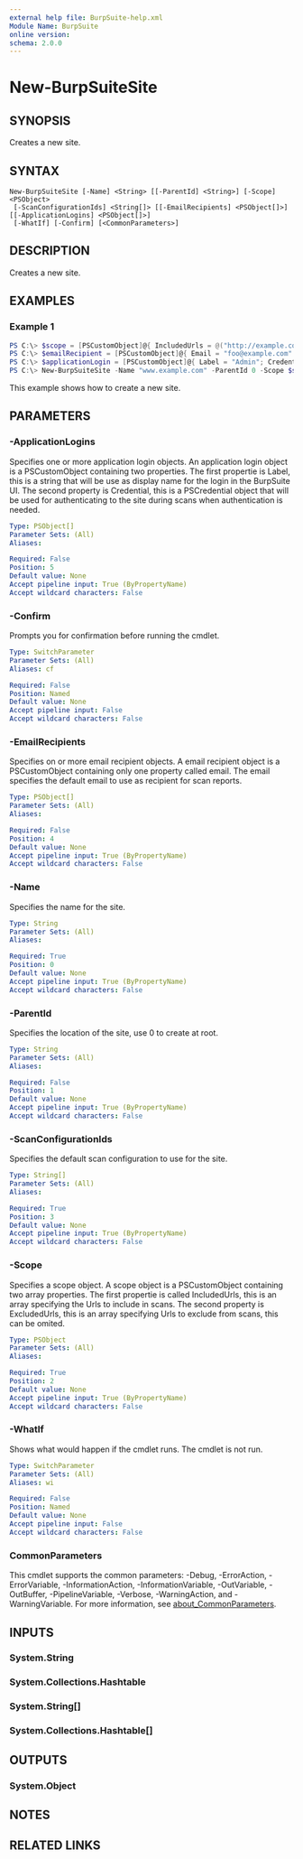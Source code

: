 ```yaml
---
external help file: BurpSuite-help.xml
Module Name: BurpSuite
online version:
schema: 2.0.0
---
```


# New-BurpSuiteSite

## SYNOPSIS
Creates a new site.

## SYNTAX

```
New-BurpSuiteSite [-Name] <String> [[-ParentId] <String>] [-Scope] <PSObject>
 [-ScanConfigurationIds] <String[]> [[-EmailRecipients] <PSObject[]>] [[-ApplicationLogins] <PSObject[]>]
 [-WhatIf] [-Confirm] [<CommonParameters>]
```

## DESCRIPTION
Creates a new site.

## EXAMPLES

### Example 1
```powershell
PS C:\> $scope = [PSCustomObject]@{ IncludedUrls = @("http://example.com"); ExcludedUrls = @() }
PS C:\> $emailRecipient = [PSCustomObject]@{ Email = "foo@example.com" }
PS C:\> $applicationLogin = [PSCustomObject]@{ Label = "Admin"; Credential = (New-Object System.Management.Automation.PSCredential ("admin", $(ConvertTo-SecureString "ChangeMe" -AsPlainText -Force))) }
PS C:\> New-BurpSuiteSite -Name "www.example.com" -ParentId 0 -Scope $scope -ScanConfigurationIds '1232asdf23234f' -EmailRecipients $emailRecipient -ApplicationLogins $applicationLogin
```

This example shows how to create a new site.

## PARAMETERS

### -ApplicationLogins
Specifies one or more application login objects. An application login object is a PSCustomObject containing two properties. The first propertie is Label, this is a string that will be use as display name for the login in the BurpSuite UI. The second property is Credential, this is a PSCredential object that will be used for authenticating to the site during scans when authentication is needed.

```yaml
Type: PSObject[]
Parameter Sets: (All)
Aliases:

Required: False
Position: 5
Default value: None
Accept pipeline input: True (ByPropertyName)
Accept wildcard characters: False
```

### -Confirm
Prompts you for confirmation before running the cmdlet.

```yaml
Type: SwitchParameter
Parameter Sets: (All)
Aliases: cf

Required: False
Position: Named
Default value: None
Accept pipeline input: False
Accept wildcard characters: False
```

### -EmailRecipients
Specifies on or more email recipient objects. A email recipient object is a PSCustomObject containing only one property called email. The email specifies the default email to use as recipient for scan reports.

```yaml
Type: PSObject[]
Parameter Sets: (All)
Aliases:

Required: False
Position: 4
Default value: None
Accept pipeline input: True (ByPropertyName)
Accept wildcard characters: False
```

### -Name
Specifies the name for the site.

```yaml
Type: String
Parameter Sets: (All)
Aliases:

Required: True
Position: 0
Default value: None
Accept pipeline input: True (ByPropertyName)
Accept wildcard characters: False
```

### -ParentId
Specifies the location of the site, use 0 to create at root.

```yaml
Type: String
Parameter Sets: (All)
Aliases:

Required: False
Position: 1
Default value: None
Accept pipeline input: True (ByPropertyName)
Accept wildcard characters: False
```

### -ScanConfigurationIds
Specifies the default scan configuration to use for the site.

```yaml
Type: String[]
Parameter Sets: (All)
Aliases:

Required: True
Position: 3
Default value: None
Accept pipeline input: True (ByPropertyName)
Accept wildcard characters: False
```

### -Scope
Specifies a scope object. A scope object is a PSCustomObject containing two array properties. The first propertie is called IncludedUrls, this is an array specifying the Urls to include in scans. The second property is ExcludedUrls, this is an array specifying Urls to exclude from scans, this can be omited.

```yaml
Type: PSObject
Parameter Sets: (All)
Aliases:

Required: True
Position: 2
Default value: None
Accept pipeline input: True (ByPropertyName)
Accept wildcard characters: False
```

### -WhatIf
Shows what would happen if the cmdlet runs.
The cmdlet is not run.

```yaml
Type: SwitchParameter
Parameter Sets: (All)
Aliases: wi

Required: False
Position: Named
Default value: None
Accept pipeline input: False
Accept wildcard characters: False
```

### CommonParameters
This cmdlet supports the common parameters: -Debug, -ErrorAction, -ErrorVariable, -InformationAction, -InformationVariable, -OutVariable, -OutBuffer, -PipelineVariable, -Verbose, -WarningAction, and -WarningVariable. For more information, see [about_CommonParameters](http://go.microsoft.com/fwlink/?LinkID=113216).

## INPUTS

### System.String

### System.Collections.Hashtable

### System.String[]

### System.Collections.Hashtable[]

## OUTPUTS

### System.Object
## NOTES

## RELATED LINKS

